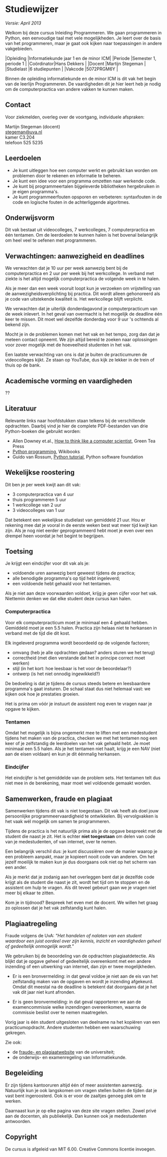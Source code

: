 # Studiewijzer

*Versie: April 2013*

Welkom bij deze cursus Inleiding Programmeren. We gaan programmeren in Python, een eenvoudige taal met vele mogelijkheden. Je leert over de basis van het programmeren, maar je gaat ook kijken naar toepassingen in andere vakgebieden.

|Opleiding  |Informatiekunde jaar 1 en de minor ICM|
|Periode    |Semester 1, periode 1                 |
|Coördinator|Hans Dekkers                          |
|Docent     |Martijn Stegeman                      |
|Studielast |6 studiepunten                        |
|Vakcode    |5072PRGM6Y                            |

Binnen de opleiding informatiekunde en de minor ICM is dit vak het begin van de leerlijn Programmeren. De vaardigheden dit je hier leert heb je nodig om de computerpractica van andere vakken te kunnen maken.

## Contact

Voor ziekmelden, overleg over de voortgang, individuele afspraken:

Martijn Stegeman (docent)  
<stegeman@uva.nl>  
kamer C3.204  
telefoon 525 5235

## Leerdoelen

* Je kunt uitleggen hoe een computer werkt en gebruikt kan worden om problemen door te rekenen en informatie te beheren.
* Je kunt een idee voor een programma omzetten naar werkende code.
* Je kunt bij programmeertalen bijgeleverde bibliotheken hergebruiken in je eigen programma's.
* Je kunt programmeerfouten opsporen en verbeteren: syntaxfouten in de code en logische fouten in de achterliggende algoritmes.

## Onderwijsvorm

Dit vak bestaat uit videocolleges, 7 werkcolleges, 7 computerpractica en één tentamen. Om de leerdoelen te kunnen halen is het bovenal belangrijk om heel veel te oefenen met programmeren.

## Verwachtingen: aanwezigheid en deadlines

We verwachten dat je 10 uur per week aanwezig bent bij de computerpractica en 2 uur per week bij het werkcollege. In verband met ziekte is het altijd mogelijk computerpractica de volgende week in te halen.

Als je meer dan een week vooruit loopt kun je verzoeken om vrijstelling van de aanwezigheidsverplichting bij practica. Dit wordt alleen gehonoreerd als je code van uitstekende kwaliteit is. Het werkcollege blijft verplicht.

We verwachten dat je uiterlijk donderdagavond je computerpracticum van de week inlevert. In het geval van overmacht is het mogelijk de deadline één keer te missen. Dit moet wel dezelfde donderdag voor 9 uur 's ochtends al bekend zijn.

Mocht je in de problemen komen met het vak en het tempo, zorg dan dat je meteen contact opneemt. We zijn altijd bereid te zoeken naar oplossingen voor zover mogelijk met de hoeveelheid studenten in het vak.

Een laatste verwachting van ons is dat je buiten de practicumuren de videocolleges kijkt. Ze staan op YouTube, dus kijk ze lekker in de trein of thuis op de bank.

## Academische vorming en vaardigheden

??

## Literatuur

Relevante links naar hoofdstukken staan telkens bij de verschillende opdrachten. Daarbij vind je hier de complete PDF-bestanden van drie Python-boeken die gebruikt worden:

* Allen Downey et.al., [How to think like a computer scientist](http://staff.science.uva.nl/~mstgeman/progwis/CompleteBook.pdf), Green Tea Press
* [Python programming](http://staff.science.uva.nl/~mstgeman/progwis/PythonProgramming.pdf), Wikibooks
* Guido van Rossum, [Python tutorial](PythonTutorial), Python software foundation

## Wekelijkse roostering

Dit ben je per week kwijt aan dit vak:

* 3 computerpractica van 4 uur
* thuis programmeren 5 uur
* 1 werkcollege van 2 uur
* 3 videocolleges van 1 uur

Dat betekent een wekelijkse studielast van gemiddeld 21 uur. Hou er rekening mee dat je vooral in de eerste weken best wat meer tijd kwijt kan zijn. Als je nog niet eerder geprogrammeerd hebt moet je even over een drempel heen voordat je het begint te begrijpen.

## Toetsing

Je krijgt een eindcijfer voor dit vak als je:

* voldoende uren aanwezig bent geweest tijdens de practica;
* alle benodigde programma's op tijd hebt ingeleverd;
* een voldoende hebt gehaald voor het tentamen.

Als je niet aan deze voorwaarden voldoet, krijg je geen cijfer voor het vak. Niettemin denken we dat elke student deze cursus kan halen.

### Computerpractica

Voor elk computerpracticum moet je minimaal een 4 gehaald hebben. Gemiddeld moet je een 5.5 halen. Practica zijn helaas niet te herkansen in verband met de tijd die dit kost.

Elk ingeleverd programma wordt beoordeeld op de volgende factoren;

* omvang (heb je alle opdrachten gedaan? anders sturen we het terug)
* correctheid (met dien verstande dat het in principe correct moet werken)
* stijl (in het kort: hoe leesbaar is het voor de beoordelaar?)
* ontwerp (is het niet onnodig ingewikkeld?)

De bedoeling is dat je tijdens de cursus steeds betere en leesbaardere programma's gaat insturen. De schaal staat dus niet helemaal vast: we kijken ook hoe je prestaties groeien.

Het is prima om vóór je instuurt de assistent nog even te vragen naar je opgave te kijken.

### Tentamen

Omdat het mogelijk is bijna ongemerkt mee te liften met een medestudent tijdens het maken van de practica, checken we met het tentamen nog een keer of je zelfstandig de leerdoelen van het vak gehaald hebt. Je moet minimaal een 5.5 halen. Als je het tentamen niet haalt, krijg je een NAV (niet aan de eisen voldaan) en kun je dit éénmalig herkansen.

### Eindcijfer

Het eindcijfer is het gemiddelde van de problem sets. Het tentamen telt dus niet mee in de berekening, maar moet wel voldoende gemaakt worden.

## Samenwerken, fraude en plagiaat

Samenwerken tijdens dit vak is niet toegestaan. Dit vak heeft als doel jouw persoonlijke programmeervaardigheid te ontwikkelen. Bij vervolgvakken is het vaak wél mogelijk om samen te programmeren.

Tijdens de practica is het natuurlijk prima als je de opgave bespreekt met de student die naast je zit. Het is echter **niet toegestaan** om delen van code van je medestudenten, of van internet, over te nemen.

Een belangrijk verschil dus: je kunt discussiëren over de manier waarop je een probleem aanpakt, maar je kopieert nooit code van anderen. Om het jezelf moeilijk te maken kun je dus doorgaans ook niet op het scherm van een ander.

Als je merkt dat je zodanig aan het overleggen bent dat je dezelfde code krijgt als de student die naast je zit, wordt het tijd om te stoppen en de assistent om hulp te vragen. Als dit teveel gebeurt gaan we je vragen niet meer bij elkaar te zitten.

Kom je in tijdnood? Bespreek het even met de docent. We willen het graag zo oplossen dat je het vak zelfstandig kunt halen.

## Plagiaatregeling

Fraude volgens de UvA: *"Het handelen of nalaten van een student waardoor een juist oordeel over zijn kennis, inzicht en vaardigheden geheel of gedeeltelijk onmogelijk wordt."*

We gebruiken bij de beoordeling van de opdrachten plagiaatdetectie. Als blijkt dat je opgave geheel of gedeeltelijk overeenkomt met een andere inzending of een uitwerking van internet, dan zijn er twee mogelijkheden.

* Er is een bronvermelding: in dat geval voldoe je niet aan de eis van het zelfstandig maken van de opgaven en wordt je inzending afgekeurd. Omdat dit meestal na de deadline is betekent dat doorgaans dat je het vak dit jaar niet kunt afronden.

* Er is geen bronvermelding: in dat geval rapporteren we aan de examencommissie welke inzendingen overeenkomen, waarna de commissie beslist over te nemen maatregelen.

Vorig jaar is één student uitgesloten van deelname na het kopiëren van een practicumopdracht. Andere studenten hebben een waarschuwing gekregen.

Zie ook:

* de [fraude- en plagiaatwebsite](http://studentenserviceplein.uva.nl/serviceplein/content/fraude-plagiaat-en-bronvermelding/plagiaat-volgens-de-uva/plagiaat-volgens-de-uva.html) van de universiteit;
* de onderwijs- en examenregeling van Informatiekunde.

## Begeleiding

Er zijn tijdens kantooruren altijd één of meer assistenten aanwezig. Natuurlijk kun je ook langskomen om vragen stellen buiten de tijden dat je vast bent ingeroosterd. Ook is er voor de zaaltjes genoeg plek om te werken.

Daarnaast kun je op elke pagina van deze site vragen stellen. Zowel privé aan de docenten, als publiekelijk. Dan kunnen ook je medestudenten antwoorden.

## Copyright

De cursus is afgeleid van MIT 6.00. Creative Commons licentie invoegen.
